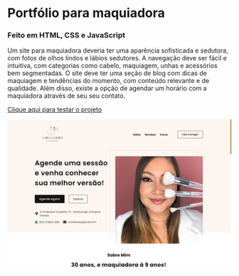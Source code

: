 # Portfólio para maquiadora
### Feito em HTML, CSS e JavaScript
<p>Um site para maquiadora deveria ter uma aparência sofisticada e sedutora, com fotos de olhos lindos e lábios sedutores. A navegação deve ser fácil e intuitiva, com categorias como cabelo, maquiagem, unhas e acessórios bem segmentadas.
O site deve ter uma seção de blog com dicas de maquiagem e tendências do momento, com conteúdo relevante e de qualidade. Além disso, existe a opção de agendar um horário com a maquiadora através de seu seu contato.</p>
<a href="https://ryanmgf.github.io/carlagomesmakeup/" target="_blank">Clique aqui para testar o projeto</a>
<p></p>
<img src="imagens/25c24c89-8582-4ec4-a785-7da81adf4512.jpg"/>
